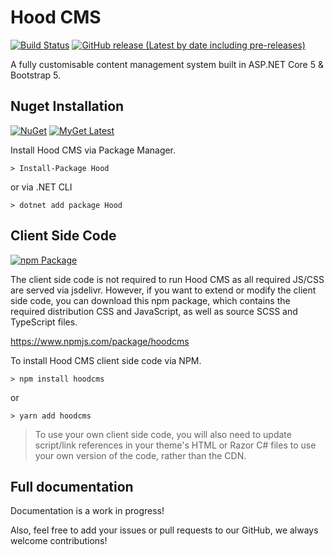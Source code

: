 # Hood CMS
[![Build Status](https://dev.azure.com/hooddigital/Hood/_apis/build/status/HoodDigital.Hood?branchName=refs%2Fpull%2F21%2Fmerge)](https://dev.azure.com/hooddigital/Hood/_build/latest?definitionId=4&branchName=refs%2Fpull%2F21%2Fmerge)
[![GitHub release (Latest by date including pre-releases)](https://img.shields.io/github/v/release/HoodDigital/Hood?include_prereleases&label=Latest%20Release)](https://github.com/HoodDigital/Hood/releases)

A fully customisable content management system built in ASP.NET Core 5 & Bootstrap 5.

## Nuget Installation 
[![NuGet](https://img.shields.io/nuget/v/hood?label=NuGet%20Stable)](https://www.nuget.org/packages/Hood/)
[![MyGet Latest](https://img.shields.io/myget/hood/vpre/hood?label=MyGet)](https://www.myget.org/feed/hood/package/nuget/Hood)

Install Hood CMS via Package Manager.
```
> Install-Package Hood
```
or via .NET CLI
```
> dotnet add package Hood
```

## Client Side Code
[![npm Package](https://img.shields.io/npm/v/hoodcms)](https://www.npmjs.com/package/hoodcms)

The client side code is not required to run Hood CMS as all required JS/CSS are served via jsdelivr. However, if you want to extend or modify the client side code, you can download this npm package, which contains the required distribution CSS and JavaScript, as well as source SCSS and TypeScript files. 

https://www.npmjs.com/package/hoodcms

To install Hood CMS client side code via NPM.
```
> npm install hoodcms
```
or
```
> yarn add hoodcms
```

> To use your own client side code, you will also need to update script/link references in your theme's HTML or Razor C# files to use your own version of the code, rather than the CDN.

## Full documentation
Documentation is a work in progress!

Also, feel free to add your issues or pull requests to our GitHub, we always welcome contributions!
